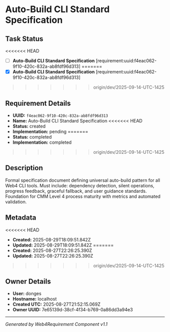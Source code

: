 # Auto-Build CLI Standard Specification

## Task Status
<<<<<<< HEAD
- [ ] **Auto-Build CLI Standard Specification** [requirement:uuid:f4eac062-9f10-420c-832a-ab8fdf96d313]
=======
- [x] **Auto-Build CLI Standard Specification** [requirement:uuid:f4eac062-9f10-420c-832a-ab8fdf96d313]
>>>>>>> origin/dev/2025-09-14-UTC-1425

## Requirement Details

- **UUID:** `f4eac062-9f10-420c-832a-ab8fdf96d313`
- **Name:** Auto-Build CLI Standard Specification
<<<<<<< HEAD
- **Status:** created
- **Implementation:** pending
=======
- **Status:** completed
- **Implementation:** completed
>>>>>>> origin/dev/2025-09-14-UTC-1425

## Description

Formal specification document defining universal auto-build pattern for all Web4 CLI tools. Must include: dependency detection, silent operations, progress feedback, graceful fallback, and user guidance standards. Foundation for CMM Level 4 process maturity with metrics and automated validation.

## Metadata

<<<<<<< HEAD
- **Created:** 2025-08-29T18:09:51.842Z
- **Updated:** 2025-08-29T18:09:51.842Z
=======
- **Created:** 2025-08-27T22:26:25.390Z
- **Updated:** 2025-08-27T22:26:25.390Z
>>>>>>> origin/dev/2025-09-14-UTC-1425

## Owner Details

- **User:** donges
- **Hostname:** localhost
- **Created UTC:** 2025-08-27T21:52:15.069Z
- **Owner UUID:** 7e65139d-38cf-4f34-b769-0a86dd3a94e3

---

*Generated by Web4Requirement Component v1.1*